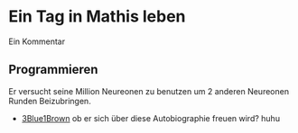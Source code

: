 # Ein Tag in Mathis leben
Ein Kommentar
## Programmieren

Er versucht seine Million Neureonen zu benutzen um 2 anderen Neureonen Runden Beizubringen.

- [3Blue1Brown](https://www.youtube.com/watch?v=aircAruvnKk&list=PLZHQObOWTQDNU6R1_67000Dx_ZCJB-3pi)
ob er sich über diese Autobiographie freuen wird?
huhu

